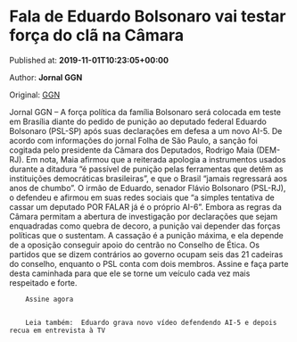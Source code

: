
# Fala de Eduardo Bolsonaro vai testar força do clã na Câmara

Published at: **2019-11-01T10:23:05+00:00**

Author: **Jornal GGN**

Original: [GGN](https://jornalggn.com.br/politica/fala-de-eduardo-bolsonaro-vai-testar-forca-do-cla-na-camara/)

Jornal GGN – A força política da família Bolsonaro será colocada em teste em Brasília diante do pedido de punição ao deputado federal Eduardo Bolsonaro (PSL-SP) após suas declarações em defesa a um novo AI-5.
De acordo com informações do jornal Folha de São Paulo, a sanção foi cogitada pelo presidente da Câmara dos Deputados, Rodrigo Maia (DEM-RJ). Em nota, Maia afirmou que a reiterada apologia a instrumentos usados durante a ditadura “é passível de punição pelas ferramentas que detêm as instituições democráticas brasileiras”, e que o Brasil “jamais regressará aos anos de chumbo”.
O irmão de Eduardo, senador Flávio Bolsonaro (PSL-RJ), o defendeu e afirmou em suas redes sociais que “a simples tentativa de cassar um deputado POR FALAR já é o próprio AI-6”.
Embora as regras da Câmara permitam a abertura de investigação por declarações que sejam enquadradas como quebra de decoro, a punição vai depender das forças políticas que o sustentam. A cassação é a punição máxima, e ela depende de a oposição conseguir apoio do centrão no Conselho de Ética. Os partidos que se dizem contrários ao governo ocupam seis das 21 cadeiras do conselho, enquanto o PSL conta com dois membros.
Assine e faça parte desta caminhada para que ele se torne um veículo cada vez mais respeitado e forte.

        Assine agora
      

        Leia também:  Eduardo grava novo vídeo defendendo AI-5 e depois recua em entrevista à TV
      
